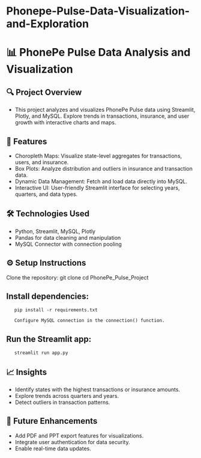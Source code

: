 # Phonepe-Pulse-Data-Visualization-and-Exploration

# 📊 PhonePe Pulse Data Analysis and Visualization
## 🔍 Project Overview
  - This project analyzes and visualizes PhonePe Pulse data using Streamlit, Plotly, and MySQL. Explore trends in transactions, insurance, and user growth with interactive charts and maps.

## 🚀 Features
  - Choropleth Maps: Visualize state-level aggregates for transactions, users, and insurance.
  - Box Plots: Analyze distribution and outliers in insurance and transaction data.
  - Dynamic Data Management: Fetch and load data directly into MySQL.
  - Interactive UI: User-friendly Streamlit interface for selecting years, quarters, and data types.
## 🛠️ Technologies Used
  - Python, Streamlit, MySQL, Plotly
  - Pandas for data cleaning and manipulation
  - MySQL Connector with connection pooling
## ⚙️ Setup Instructions
Clone the repository:
git clone <your-repository-link>
cd PhonePe_Pulse_Project

## Install dependencies:
       pip install -r requirements.txt

       Configure MySQL connection in the connection() function.
## Run the Streamlit app:
       streamlit run app.py

## 📈 Insights
   - Identify states with the highest transactions or insurance amounts.
   - Explore trends across quarters and years.
   - Detect outliers in transaction patterns.
## 📝 Future Enhancements
   - Add PDF and PPT export features for visualizations.
   - Integrate user authentication for data security.
   - Enable real-time data updates.
